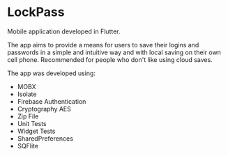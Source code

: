 # LockPass
 Mobile application developed in Flutter.

The app aims to provide a means for users to save their logins and passwords in a simple and intuitive way and with local saving on their own cell phone. Recommended for people who don't like using cloud saves.

The app was developed using:
- MOBX
- Isolate
- Firebase Authentication
- Cryptography AES
- Zip File
- Unit Tests
- Widget Tests
- SharedPreferences
- SQFlite









